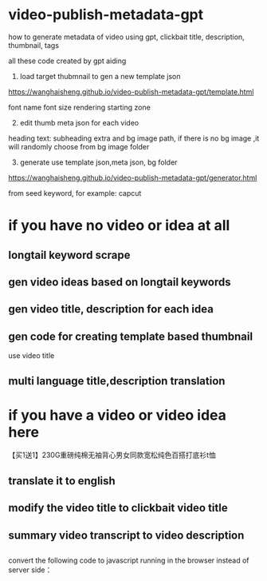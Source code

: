 # video-publish-metadata-gpt
how to generate metadata of video using gpt, clickbait title, description, thumbnail, tags 





all these code created by gpt aiding 

1. load target thubmnail to gen a new template  json

https://wanghaisheng.github.io/video-publish-metadata-gpt/template.html

font name
font size
rendering starting zone


2. edit thumb meta json for each video 

heading text:
subheading
extra
and bg image path, if there is no bg image ,it will randomly choose from bg image folder

3. generate use template json,meta json, bg folder


https://wanghaisheng.github.io/video-publish-metadata-gpt/generator.html




from seed keyword, for example: capcut 

# if you have no video or idea at all

## longtail keyword scrape 


## gen video ideas based on longtail keywords

## gen video title, description for each idea 


## gen code for creating template based thumbnail

use  video title 

## multi language title,description translation 


# if you have a video or video idea here

【买1送1】230G重磅纯棉无袖背心男女同款宽松纯色百搭打底衫t恤


## translate it to english 

## modify the video title to clickbait video title 


## summary video transcript to video description 

## 





convert the following code to javascript running in the browser instead of server side：



